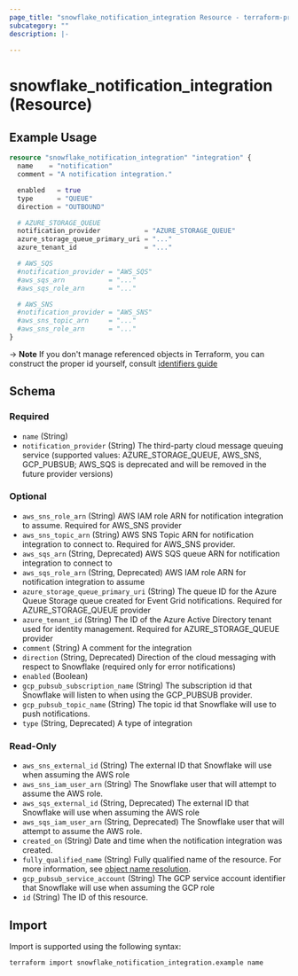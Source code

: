 ```yaml
---
page_title: "snowflake_notification_integration Resource - terraform-provider-snowflake"
subcategory: ""
description: |-
  
---
```


# snowflake_notification_integration (Resource)



## Example Usage

```terraform
resource "snowflake_notification_integration" "integration" {
  name    = "notification"
  comment = "A notification integration."

  enabled   = true
  type      = "QUEUE"
  direction = "OUTBOUND"

  # AZURE_STORAGE_QUEUE
  notification_provider           = "AZURE_STORAGE_QUEUE"
  azure_storage_queue_primary_uri = "..."
  azure_tenant_id                 = "..."

  # AWS_SQS
  #notification_provider = "AWS_SQS"
  #aws_sqs_arn           = "..."
  #aws_sqs_role_arn      = "..."

  # AWS_SNS
  #notification_provider = "AWS_SNS"
  #aws_sns_topic_arn     = "..."
  #aws_sns_role_arn      = "..."
}
```

-> **Note** If you don't manage referenced objects in Terraform, you can construct the proper id yourself, consult [identifiers guide](https://registry.terraform.io/providers/Snowflake-Labs/snowflake/latest/docs/guides/identifiers#new-computed-fully-qualified-name-field-in-resources)
<!-- TODO(SNOW-1634854): include an example showing both methods-->

<!-- schema generated by tfplugindocs -->
## Schema

### Required

- `name` (String)
- `notification_provider` (String) The third-party cloud message queuing service (supported values: AZURE_STORAGE_QUEUE, AWS_SNS, GCP_PUBSUB; AWS_SQS is deprecated and will be removed in the future provider versions)

### Optional

- `aws_sns_role_arn` (String) AWS IAM role ARN for notification integration to assume. Required for AWS_SNS provider
- `aws_sns_topic_arn` (String) AWS SNS Topic ARN for notification integration to connect to. Required for AWS_SNS provider.
- `aws_sqs_arn` (String, Deprecated) AWS SQS queue ARN for notification integration to connect to
- `aws_sqs_role_arn` (String, Deprecated) AWS IAM role ARN for notification integration to assume
- `azure_storage_queue_primary_uri` (String) The queue ID for the Azure Queue Storage queue created for Event Grid notifications. Required for AZURE_STORAGE_QUEUE provider
- `azure_tenant_id` (String) The ID of the Azure Active Directory tenant used for identity management. Required for AZURE_STORAGE_QUEUE provider
- `comment` (String) A comment for the integration
- `direction` (String, Deprecated) Direction of the cloud messaging with respect to Snowflake (required only for error notifications)
- `enabled` (Boolean)
- `gcp_pubsub_subscription_name` (String) The subscription id that Snowflake will listen to when using the GCP_PUBSUB provider.
- `gcp_pubsub_topic_name` (String) The topic id that Snowflake will use to push notifications.
- `type` (String, Deprecated) A type of integration

### Read-Only

- `aws_sns_external_id` (String) The external ID that Snowflake will use when assuming the AWS role
- `aws_sns_iam_user_arn` (String) The Snowflake user that will attempt to assume the AWS role.
- `aws_sqs_external_id` (String, Deprecated) The external ID that Snowflake will use when assuming the AWS role
- `aws_sqs_iam_user_arn` (String, Deprecated) The Snowflake user that will attempt to assume the AWS role.
- `created_on` (String) Date and time when the notification integration was created.
- `fully_qualified_name` (String) Fully qualified name of the resource. For more information, see [object name resolution](https://docs.snowflake.com/en/sql-reference/name-resolution).
- `gcp_pubsub_service_account` (String) The GCP service account identifier that Snowflake will use when assuming the GCP role
- `id` (String) The ID of this resource.

## Import

Import is supported using the following syntax:

```shell
terraform import snowflake_notification_integration.example name
```
